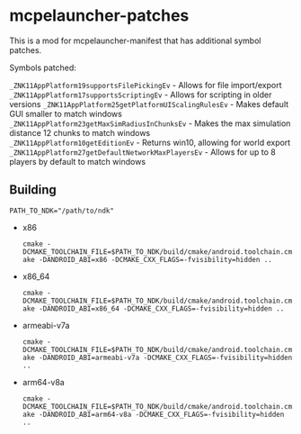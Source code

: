# mcpelauncher-patches

This is a mod for mcpelauncher-manifest that has additional symbol patches.

Symbols patched: 

`_ZNK11AppPlatform19supportsFilePickingEv` - Allows for file import/export  
`_ZNK11AppPlatform17supportsScriptingEv` - Allows for scripting in older versions 
`_ZNK11AppPlatform25getPlatformUIScalingRulesEv` - Makes default GUI smaller to match windows  
`_ZNK11AppPlatform23getMaxSimRadiusInChunksEv` - Makes the max simulation distance 12 chunks to match windows  
`_ZNK11AppPlatform10getEditionEv` - Returns win10, allowing for world export  
`_ZNK11AppPlatform27getDefaultNetworkMaxPlayersEv` - Allows for up to 8 players by default to match windows  

## Building
`PATH_TO_NDK="/path/to/ndk"`
- x86

  `cmake -DCMAKE_TOOLCHAIN_FILE=$PATH_TO_NDK/build/cmake/android.toolchain.cmake -DANDROID_ABI=x86 -DCMAKE_CXX_FLAGS=-fvisibility=hidden ..`
- x86_64

  `cmake -DCMAKE_TOOLCHAIN_FILE=$PATH_TO_NDK/build/cmake/android.toolchain.cmake -DANDROID_ABI=x86_64 -DCMAKE_CXX_FLAGS=-fvisibility=hidden ..`
- armeabi-v7a

  `cmake -DCMAKE_TOOLCHAIN_FILE=$PATH_TO_NDK/build/cmake/android.toolchain.cmake -DANDROID_ABI=armeabi-v7a -DCMAKE_CXX_FLAGS=-fvisibility=hidden ..`
- arm64-v8a

  `cmake -DCMAKE_TOOLCHAIN_FILE=$PATH_TO_NDK/build/cmake/android.toolchain.cmake -DANDROID_ABI=arm64-v8a -DCMAKE_CXX_FLAGS=-fvisibility=hidden ..`
